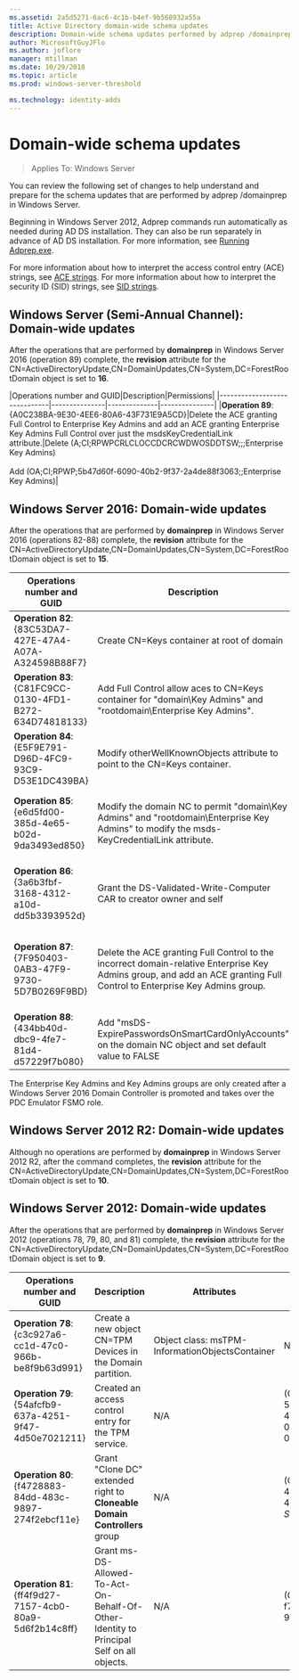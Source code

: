 ```yaml
---
ms.assetid: 2a5d5271-6ac6-4c1b-b4ef-9b568932a55a
title: Active Directory domain-wide schema updates
description: Domain-wide schema updates performed by adprep /domainprep when promoting a Domain Controller
author: MicrosoftGuyJFlo
ms.author: joflore
manager: mtillman
ms.date: 10/29/2018
ms.topic: article
ms.prod: windows-server-threshold

ms.technology: identity-adds
---
```

# Domain-wide schema updates

>Applies To: Windows Server

You can review the following set of changes to help understand and prepare for the schema updates that are performed by adprep /domainprep in Windows Server.

Beginning in Windows Server 2012, Adprep commands run automatically as needed during AD DS installation. They can also be run separately in advance of AD DS installation. For more information, see [Running Adprep.exe](https://technet.microsoft.com/library/dd464018(v=ws.10).aspx).

For more information about how to interpret the access control entry (ACE) strings, see [ACE strings](https://msdn.microsoft.com/library/aa374928(VS.85).aspx). For more information about how to interpret the security ID (SID) strings, see [SID strings](https://msdn.microsoft.com/library/aa379602(VS.85).aspx).

## Windows Server (Semi-Annual Channel): Domain-wide updates

After the operations that are performed by **domainprep** in Windows Server 2016 (operation 89) complete, the **revision** attribute for the CN=ActiveDirectoryUpdate,CN=DomainUpdates,CN=System,DC=ForestRootDomain object is set to **16**.

|Operations number and GUID|Description|Permissions|
|------------------------------|---------------|--------------|---------------|
|**Operation 89**: {A0C238BA-9E30-4EE6-80A6-43F731E9A5CD}|Delete the ACE granting Full Control to Enterprise Key Admins and add an ACE granting Enterprise Key Admins Full Control over just the msdsKeyCredentialLink attribute.|Delete (A;CI;RPWPCRLCLOCCDCRCWDWOSDDTSW;;;Enterprise Key Admins) <br /> <br />Add (OA;CI;RPWP;5b47d60f-6090-40b2-9f37-2a4de88f3063;;Enterprise Key Admins)|

## Windows Server 2016: Domain-wide updates

After the operations that are performed by **domainprep** in Windows Server 2016 (operations 82-88) complete, the **revision** attribute for the CN=ActiveDirectoryUpdate,CN=DomainUpdates,CN=System,DC=ForestRootDomain object is set to **15**.

|Operations number and GUID|Description|Attributes|Permissions|
|------------------------------|---------------|--------------|---------------|
|**Operation 82**: {83C53DA7-427E-47A4-A07A-A324598B88F7}|Create CN=Keys container at root of domain|- objectClass: container<br />- description: Default container for key credential objects<br />- ShowInAdvancedViewOnly: TRUE|(A;CI;RPWPCRLCLOCCDCRCWDWOSDDTSW;;;EA)<br />(A;CI;RPWPCRLCLOCCDCRCWDWOSDDTSW;;;DA)<br />(A;CI;RPWPCRLCLOCCDCRCWDWOSDDTSW;;;SY)<br />(A;CI;RPWPCRLCLOCCDCRCWDWOSDDTSW;;;DD)<br />(A;CI;RPWPCRLCLOCCDCRCWDWOSDDTSW;;;ED)|
|**Operation 83**: {C81FC9CC-0130-4FD1-B272-634D74818133}|Add Full Control allow aces to CN=Keys container for "domain\Key Admins" and "rootdomain\Enterprise Key Admins".|N/A|(A;CI;RPWPCRLCLOCCDCRCWDWOSDDTSW;;;Key Admins)<br />(A;CI;RPWPCRLCLOCCDCRCWDWOSDDTSW;;;Enterprise Key Admins)|
|**Operation 84**: {E5F9E791-D96D-4FC9-93C9-D53E1DC439BA}|Modify otherWellKnownObjects attribute to point to the CN=Keys container.|- otherWellKnownObjects: B:32:683A24E2E8164BD3AF86AC3C2CF3F981:CN=Keys,%ws|N/A|
|**Operation 85**: {e6d5fd00-385d-4e65-b02d-9da3493ed850}|Modify the domain NC to permit "domain\Key Admins" and "rootdomain\Enterprise Key Admins" to modify the msds-KeyCredentialLink attribute. |N/A|(OA;CI;RPWP;5b47d60f-6090-40b2-9f37-2a4de88f3063;;Key Admins)<br />(OA;CI;RPWP;5b47d60f-6090-40b2-9f37-2a4de88f3063;;Enterprise Key Admins in root domain, but in non-root domains resulted in a bogus domain-relative ACE with a non-resolvable -527 SID)|
|**Operation 86**: {3a6b3fbf-3168-4312-a10d-dd5b3393952d}|Grant the DS-Validated-Write-Computer CAR to creator owner and self|N/A|(OA;CIIO;SW;9b026da6-0d3c-465c-8bee-5199d7165cba;bf967a86-0de6-11d0-a285-00aa003049e2;PS)<br />(OA;CIIO;SW;9b026da6-0d3c-465c-8bee-5199d7165cba;bf967a86-0de6-11d0-a285-00aa003049e2;CO)|
|**Operation 87**: {7F950403-0AB3-47F9-9730-5D7B0269F9BD}|Delete the ACE granting Full Control to the incorrect domain-relative Enterprise Key Admins group, and add an ACE granting Full Control to Enterprise Key Admins group. |N/A|Delete (A;CI;RPWPCRLCLOCCDCRCWDWOSDDTSW;;;Enterprise Key Admins)<br /> <br />Add (A;CI;RPWPCRLCLOCCDCRCWDWOSDDTSW;;;Enterprise Key Admins)|
|**Operation 88**: {434bb40d-dbc9-4fe7-81d4-d57229f7b080}|Add "msDS-ExpirePasswordsOnSmartCardOnlyAccounts" on the domain NC object and set default value to FALSE|N/A|N/A|

The Enterprise Key Admins and Key Admins groups are only created after a Windows Server 2016 Domain Controller is promoted and takes over the PDC Emulator FSMO role.

## Windows Server 2012 R2: Domain-wide updates

Although no operations are performed by **domainprep** in Windows Server 2012 R2, after the command completes, the **revision** attribute for the CN=ActiveDirectoryUpdate,CN=DomainUpdates,CN=System,DC=ForestRootDomain object is set to **10**.

## Windows Server 2012: Domain-wide updates

After the operations that are performed by **domainprep** in Windows Server 2012 (operations 78, 79, 80, and 81) complete, the **revision** attribute for the CN=ActiveDirectoryUpdate,CN=DomainUpdates,CN=System,DC=ForestRootDomain object is set to **9**.

|Operations number and GUID|Description|Attributes|Permissions|
|------------------------------|---------------|--------------|---------------|
|**Operation 78**: {c3c927a6-cc1d-47c0-966b-be8f9b63d991}|Create a new object CN=TPM Devices in the Domain partition.|Object class: msTPM-InformationObjectsContainer|N/A|
|**Operation 79**: {54afcfb9-637a-4251-9f47-4d50e7021211}|Created an access control entry for the TPM service.|N/A|(OA;CIIO;WP;ea1b7b93-5e48-46d5-bc6c-4df4fda78a35;bf967a86-0de6-11d0-a285-00aa003049e2;PS)|
|**Operation 80**: {f4728883-84dd-483c-9897-274f2ebcf11e}|Grant "Clone DC" extended right to **Cloneable Domain Controllers** group|N/A|(OA;;CR;3e0f7e18-2c7a-4c10-ba82-4d926db99a3e;;*domain SID*-522)|
|**Operation 81**: {ff4f9d27-7157-4cb0-80a9-5d6f2b14c8ff}|Grant ms-DS-Allowed-To-Act-On-Behalf-Of-Other-Identity to Principal Self on all objects.|N/A|(OA;CIOI;RPWP;3f78c3e5-f79a-46bd-a0b8-9d18116ddc79;;PS)|
